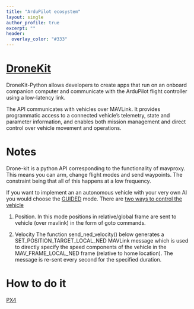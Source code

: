 ```yaml
---
title: "ArduPilot ecosystem"
layout: single
author_profile: true
excerpt: ""
header:
  overlay_color: "#333"
---
```

# [DroneKit](https://github.com/dronekit/dronekit-python)

DroneKit-Python allows developers to create apps that run on an onboard companion computer and communicate with the ArduPilot flight controller using a low-latency link.

The API communicates with vehicles over MAVLink. It provides programmatic access to a connected vehicle’s telemetry, state and parameter information, and enables both mission management and direct control over vehicle movement and operations.

# Notes

Drone-kit is a python API corresponding to the functionality of mavproxy. This means you can arm, change flight modes and send waypoints.
The constraint being that all of this happens at a low frequency.

If you want to implement an an autonomous vehicle with your very
own AI you would choose the [GUIDED](http://python.dronekit.io/guide/copter/guided_mode.html#guided-mode-copter-control-movement) mode. There are [two ways to
control the vehicle](http://python.dronekit.io/guide/copter/guided_mode.html#guided-mode-copter-velocity-control)

1. Position. In this mode positions in relative/global frame are
sent to vehicle (over mavlink) in the form of goto commands.

2. Velocity
The function send_ned_velocity() below generates a SET_POSITION_TARGET_LOCAL_NED MAVLink message which is used to directly specify the speed components of the vehicle in the MAV_FRAME_LOCAL_NED frame (relative to home location). The message is re-sent every second for the specified duration.

# How to do it

[PX4](https://dev.px4.io/en/middleware/micrortps.html)
